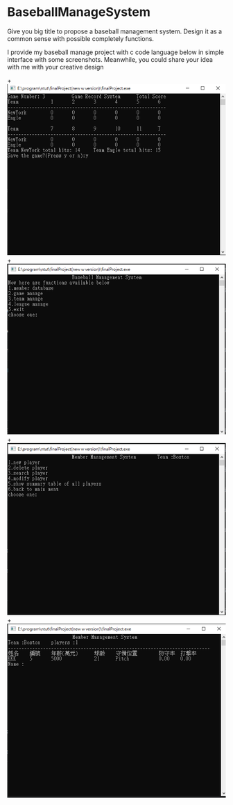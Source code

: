 # BaseballManageSystem
Give you big title to propose a baseball management system. Design it as a common sense with possible completely functions.

I provide my baseball manage project with c code language below in simple interface with some screenshots. Meanwhile, you could share your idea with me with your creative design

+![alt text](game%20(1).PNG)
+![alt text](game%20(2).PNG)
+![alt text](game%20(3).PNG)
+![alt text](game%20(4).PNG)
